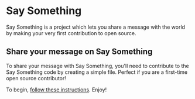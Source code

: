 # Say Something

Say Something is a project which lets you share a message with the world by making your very first contribution to open source.

## Share your message on Say Something

To share your message with Say Something, you'll need to contribute to the Say Something code by creating a simple file. Perfect if you are a first-time open source contributor!

To begin, [follow these instructions](https://just-say-something.vercel.app/write). Enjoy!
